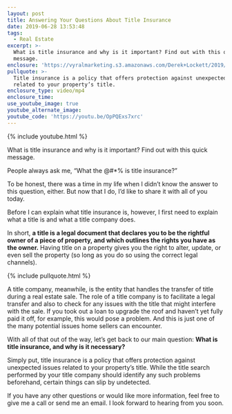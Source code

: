 ```yaml
---
layout: post
title: Answering Your Questions About Title Insurance
date: 2019-06-28 13:53:48
tags:
  - Real Estate
excerpt: >-
  What is title insurance and why is it important? Find out with this quick
  message.
enclosure: 'https://vyralmarketing.s3.amazonaws.com/Derek+Lockett/2019/Both+Bleeps.mp4'
pullquote: >-
  Title insurance is a policy that offers protection against unexpected issues
  related to your property’s title.
enclosure_type: video/mp4
enclosure_time:
use_youtube_image: true
youtube_alternate_image:
youtube_code: 'https://youtu.be/OpPQExs7xrc'
---
```


{% include youtube.html %}

What is title insurance and why is it important? Find out with this quick message.

People always ask me, “What the @\#\*% is title insurance?”&nbsp;

To be honest, there was a time in my life when I didn’t know the answer to this question, either. But now that I do, I’d like to share it with all of you today.&nbsp;

Before I can explain what title insurance is, however, I first need to explain what a title is and what a title company does.&nbsp;

In short, **a title is a legal document that declares you to be the rightful owner of a piece of property, and which outlines the rights you have as the owner.** Having title on a property gives you the right to alter, update, or even sell the property (so long as you do so using the correct legal channels).

{% include pullquote.html %}

A title company, meanwhile, is the entity that handles the transfer of title during a real estate sale. The role of a title company is to facilitate a legal transfer and also to check for any issues with the title that might interfere with the sale. If you took out a loan to upgrade the roof and haven’t yet fully paid it off, for example, this would pose a problem. And this is just one of the many potential issues home sellers can encounter.&nbsp;

With all of that out of the way, let’s get back to our main question: **What is title insurance, and why is it necessary?&nbsp;**

Simply put, title insurance is a policy that offers protection against unexpected issues related to your property’s title. While the title search performed by your title company should identify any such problems beforehand, certain things can slip by undetected.&nbsp;

If you have any other questions or would like more information, feel free to give me a call or send me an email. I look forward to hearing from you soon.
